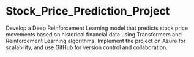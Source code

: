 # Stock_Price_Prediction_Project
Develop a Deep Reinforcement Learning model that predicts stock price movements based on historical financial data using Transformers and Reinforcement Learning algorithms. Implement the project on Azure for scalability, and use GitHub for version control and collaboration.
